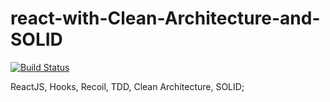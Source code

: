 # react-with-Clean-Architecture-and-SOLID

[![Build Status](https://app.travis-ci.com/joaoazevedoJS/clean-react.svg?branch=master)](https://app.travis-ci.com/joaoazevedoJS/clean-react)

ReactJS, Hooks, Recoil, TDD, Clean Architecture, SOLID;
